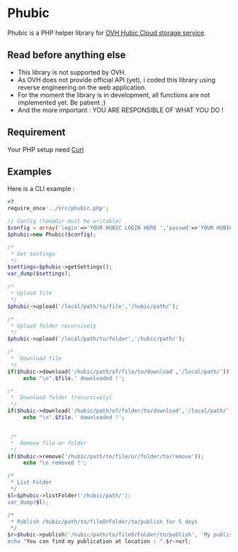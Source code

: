 Phubic
========

Phubic is a PHP helper library for [OVH Hubic Cloud storage service](https://app.hubic.me/, "hubic @ OVH").

Read before anything else
------------

*   This library is not supported by OVH.
*   As OVH does not provide official API (yet), i coded this library using reverse engineering on the web application.
*   For the moment the library is in development, all functions are not implemented yet. Be patient ;)
*   And the more important : YOU ARE RESPONSIBLE OF WHAT YOU DO !

Requirement
------------

Your PHP setup need [Curl](http://php.net/manual/en/book.curl.php "Curl for PHP")


Examples
------------

Here is a CLI example :

```php
<?
require_once'../src/phubic.php';

// Config (tempDir must be writable)
$config = array('login'=>'YOUR HUBIC LOGIN HERE ','passwd'=>'YOUR HUBIC PASSWD HERE', 'tempDir'=>'/tmp/');
$phubic=new Phubic($config);

/*
 * Get Settings
 */
$settings=$phubic->getSettings();
var_dump($settings);

/*
 * Upload file
 */
$phubic->upload('/local/path/to/file','/hubic/path/');

/*
 * Upload folder recursively
 */
$phubic->upload('/local/path/to/folder','/hubic/path/');

/*
 *  Download file
 */
if($hubic->download('/hubic/path/of/file/to/download','/local/path/'))
     echo "\n".$file.' downloaded !';

/*
 *  Download folder (recursively)
 */
if($hubic->download('/hubic/path/of/folder/to/download','/local/path/'))
     echo "\n".$file.' downloaded !';


 /*
 *  Remove file or folder
 */
if($hubic->remove('/hubic/path/to/file/or/folder/to/remove'));
     echo "\n removed !';

/*
 * List Folder
 */
$l=$phubic->listFolder('/hubic/path/');
var_dump($l);

/*
 * Publish /hubic/path/to/fileOrFolder/to/publish for 5 days
 */
$r=$hubic->publish('/hubic/path/to/fileOrFolder/to/publish', 'My publish comment', 5);
echo "You can find my publication at location : ".$r->url;

```

